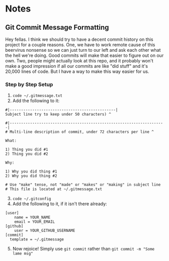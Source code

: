 # Notes

## Git Commit Message Formatting

Hey fellas. I think we should try to have a decent commit history on this project for a couple reasons. One, we have to work remote cause of this beervirus nonsense so we can just turn to our left and ask each other what the hell we're doing. Good commits will make that easier to figure out on our own. Two, people might actually look at this repo, and it probably won't make a good impression if all our commits are like "did stuff" and it's 20,000 lines of code. But I have a way to make this way easier for us.

### Step by Step Setup

1. `code ~/.gitmessage.txt`
2. Add the following to it:

```
#|-----------------------------------------------|
Subject line try to keep under 50 characters) ^

#|---------------------------------------------------------------------|
# Multi-line description of commit, under 72 characters per line ^

What:

1) Thing you did #1
2) Thing you did #2

Why:

1) Why you did thing #1
2) Why you did thing #2

# Use "make" tense, not "made" or "makes" or "making" in subject line
# This file is located at ~/.gitmessage.txt
```

3. `code ~/.gitconfig`
4. Add the following to it, if it isn't there already:

```
[user]
	name = YOUR_NAME
	email = YOUR_EMAIL
[github]
	user = YOUR_GITHUB_USERNAME
[commit]
  template = ~/.gitmessage
```

5. Now rejoice! Simply use `git commit` rather than `git commit -m "Some lame msg"`
